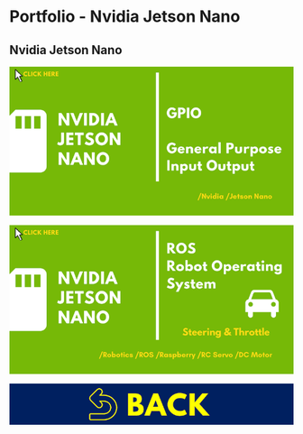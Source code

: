 # Portfolio - Nvidia Jetson Nano

## Nvidia Jetson Nano

[![NJN01](../images/covers/NJN01.png)](../jupyter_notebooks/Nvidia_Jetson_Nano_GPIO.ipynb)

[![NJN02](../images/covers/NJN02.png)](../jupyter_notebooks/ROS_RC_Car.ipynb)

[![HOM00](../images/covers/BCK.png)](../README.md)